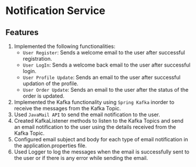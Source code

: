 # Notification Service

## Features
1. Implemented the following functionalities:
   - `User Register`: Sends a welcome email to the user after successful registration.
   - `User LogIn`: Sends a welcome back email to the user after successful login.
   - `User Profile Update`: Sends an email to the user after successful updation of the profile.
   - `User Order Update`: Sends an email to the user after the status of the order is updated.
2. Implemented the Kafka functionality using `Spring Kafka` inorder to receive the messages from the Kafka Topic.
3. Used `JavaMail API` to send the email notification to the user.
4. Created KafkaListener methods to listen to the Kafka Topics and send an email notification to the user using the details received from the Kafka Topic.
5. Configured email subject and body for each type of email notification in the application.properties file.
6. Used Logger to log the messages when the email is successfully sent to the user or if there is any error while sending the email.
